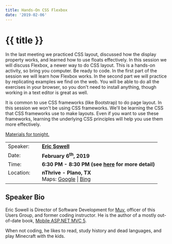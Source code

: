 ```yaml
---
title: Hands-On CSS Flexbox
date: '2019-02-06'
---
```

# {{ title }}

In the last meeting we practiced CSS layout, discussed how the display property works, and learned how to use floats effectively. In this session we will discuss Flexbox, a newer way to do CSS layout. This is a hands-on activity, so bring you computer. Be ready to code. In the first part of the session we will learn how Flexbox works. In the second part we will practice by replicating examples we find on the web. You will be able to do all the exercises in your browser, so you don't need to install anything, though working in a text editor is great as well.

It is common to use CSS frameworks (like Bootstrap) to do page layout. In this session we won't be using CSS frameworks. We'll be learning the CSS that CSS frameworks use to make layouts. Even if you want to use these frameworks, learning the underlying CSS principles will help you use them more effectively.

[Materials for tonight.](https://north-dallas-developers.github.io/learn/hands-on-flexbox/)

<table><tbody><tr><td>Speaker:</td><td>&nbsp;</td><td><b><a title="Eric Sowell" target="_blank" href="http://ericsowell.com">Eric Sowell</a></b></td></tr><tr><td>Date:</td><td>&nbsp;</td><td><b>February 6<sup>th</sup>, 2019</b></td></tr><tr><td valign="top">Time:</td><td>&nbsp;</td><td><b>6:30 PM - 8:30 PM (see <a title="Location" href="../../location/index.html">here</a> for more detail)</b></td></tr><tr><td valign="top">Location:</td><td>&nbsp;</td><td><b>nThrive - Plano, TX</b><br>Maps: <a title="Google" target="_blank" href="https://goo.gl/maps/1OyNE">Google</a> | <a title="Bing" target="_blank" href="http://binged.it/1afBEJ9">Bing</a></td></tr></tbody></table>

## Speaker Bio

Eric Sowell is Director of Software Development for [Muv](https://www.muvpeople.com/), officer of this Users Group, and former coding instructor. He is the author of a mostly out-of-date book, [Mobile ASP.NET MVC 5](http://www.amazon.com/Mobile-ASP-NET-MVC-Eric-Sowell/dp/1430250569/ref=sr_1_1).

When not coding, he likes to read, study history and dead languages, and play Minecraft with the kids.
    
